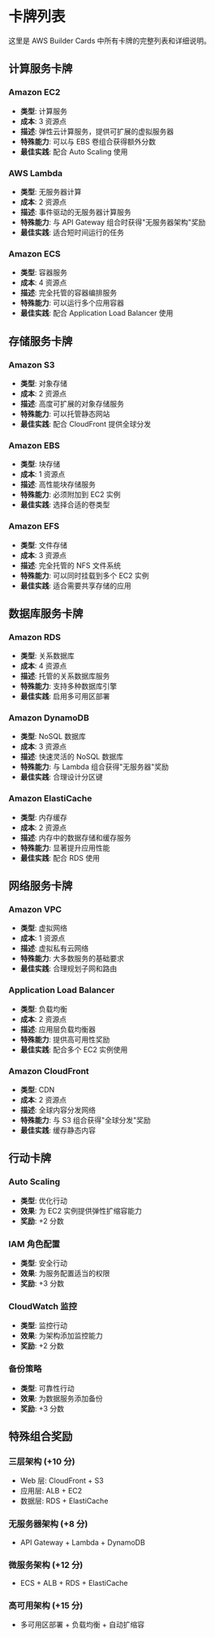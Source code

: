 # 卡牌列表

这里是 AWS Builder Cards 中所有卡牌的完整列表和详细说明。

## 计算服务卡牌

### Amazon EC2
- **类型**: 计算服务
- **成本**: 3 资源点
- **描述**: 弹性云计算服务，提供可扩展的虚拟服务器
- **特殊能力**: 可以与 EBS 卷组合获得额外分数
- **最佳实践**: 配合 Auto Scaling 使用

### AWS Lambda
- **类型**: 无服务器计算
- **成本**: 2 资源点
- **描述**: 事件驱动的无服务器计算服务
- **特殊能力**: 与 API Gateway 组合时获得"无服务器架构"奖励
- **最佳实践**: 适合短时间运行的任务

### Amazon ECS
- **类型**: 容器服务
- **成本**: 4 资源点
- **描述**: 完全托管的容器编排服务
- **特殊能力**: 可以运行多个应用容器
- **最佳实践**: 配合 Application Load Balancer 使用

## 存储服务卡牌

### Amazon S3
- **类型**: 对象存储
- **成本**: 2 资源点
- **描述**: 高度可扩展的对象存储服务
- **特殊能力**: 可以托管静态网站
- **最佳实践**: 配合 CloudFront 提供全球分发

### Amazon EBS
- **类型**: 块存储
- **成本**: 1 资源点
- **描述**: 高性能块存储服务
- **特殊能力**: 必须附加到 EC2 实例
- **最佳实践**: 选择合适的卷类型

### Amazon EFS
- **类型**: 文件存储
- **成本**: 3 资源点
- **描述**: 完全托管的 NFS 文件系统
- **特殊能力**: 可以同时挂载到多个 EC2 实例
- **最佳实践**: 适合需要共享存储的应用

## 数据库服务卡牌

### Amazon RDS
- **类型**: 关系数据库
- **成本**: 4 资源点
- **描述**: 托管的关系数据库服务
- **特殊能力**: 支持多种数据库引擎
- **最佳实践**: 启用多可用区部署

### Amazon DynamoDB
- **类型**: NoSQL 数据库
- **成本**: 3 资源点
- **描述**: 快速灵活的 NoSQL 数据库
- **特殊能力**: 与 Lambda 组合获得"无服务器"奖励
- **最佳实践**: 合理设计分区键

### Amazon ElastiCache
- **类型**: 内存缓存
- **成本**: 2 资源点
- **描述**: 内存中的数据存储和缓存服务
- **特殊能力**: 显著提升应用性能
- **最佳实践**: 配合 RDS 使用

## 网络服务卡牌

### Amazon VPC
- **类型**: 虚拟网络
- **成本**: 1 资源点
- **描述**: 虚拟私有云网络
- **特殊能力**: 大多数服务的基础要求
- **最佳实践**: 合理规划子网和路由

### Application Load Balancer
- **类型**: 负载均衡
- **成本**: 2 资源点
- **描述**: 应用层负载均衡器
- **特殊能力**: 提供高可用性奖励
- **最佳实践**: 配合多个 EC2 实例使用

### Amazon CloudFront
- **类型**: CDN
- **成本**: 2 资源点
- **描述**: 全球内容分发网络
- **特殊能力**: 与 S3 组合获得"全球分发"奖励
- **最佳实践**: 缓存静态内容

## 行动卡牌

### Auto Scaling
- **类型**: 优化行动
- **效果**: 为 EC2 实例提供弹性扩缩容能力
- **奖励**: +2 分数

### IAM 角色配置
- **类型**: 安全行动
- **效果**: 为服务配置适当的权限
- **奖励**: +3 分数

### CloudWatch 监控
- **类型**: 监控行动
- **效果**: 为架构添加监控能力
- **奖励**: +2 分数

### 备份策略
- **类型**: 可靠性行动
- **效果**: 为数据服务添加备份
- **奖励**: +3 分数

## 特殊组合奖励

### 三层架构 (+10 分)
- Web 层: CloudFront + S3
- 应用层: ALB + EC2
- 数据层: RDS + ElastiCache

### 无服务器架构 (+8 分)
- API Gateway + Lambda + DynamoDB

### 微服务架构 (+12 分)
- ECS + ALB + RDS + ElastiCache

### 高可用架构 (+15 分)
- 多可用区部署 + 负载均衡 + 自动扩缩容